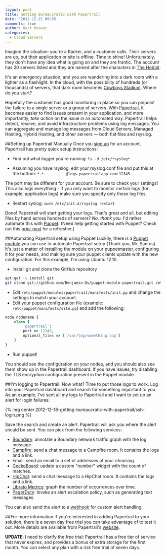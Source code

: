 ```yaml
---
layout: post
title: Getting Bureaucratic with Papertrail
date: '2012-12-21 09:05'
comments: true
author: Hart Hoover
categories:
  - Cloud Servers
---
```

Imagine the situation: you're a Racker, and a customer calls. Their servers are up, but their application or site is offline. Time to shine! Unfortunately, they don't have any idea what is going on and they are frantic. The account has 20 servers listed and they are named after the characters in [The Hobbit](https://en.wikipedia.org/wiki/Characters_in_The_Hobbit).

It's an emergency situation, and you are wandering into a dark room with a lighter as a flashlight. In the cloud, with the possibility of hundreds (or thousands) of servers, that dark room becomes [Cowboys Stadium](https://stadium.dallascowboys.com/).  Where do you start?

Hopefully the customer has good monitoring in place so you can pinpoint the failure to a single server or a group of servers. With [Papertrail](https://papertrailapp.com), it becomes easier to find issues present in your application, and more importantly, _take action_ on the issue in an automated way. Papertrail helps detect, resolve, and avoid infrastructure problems using log messages. You can aggregate and manage log messages from Cloud Servers, Managed Hosting, Hybrid Hosting, and other servers — both flat files and rsyslog.
<!-- more -->
##Setting up Papertrail Manually
Once you [sign up](https://papertrailapp.com/) for an account, Papertrail has pretty quick setup instructions:

* Find out what logger you're running:
`ls -d /etc/*syslog*`

* Assuming you have rsyslog, edit your rsyslog.conf file and put this at the bottom:
`*.*          @logs.papertrailapp.com:12345`

The port may be different for your account. Be sure to check your settings! This also logs everything - if you only want to monitor certain logs (for example, application logs) make sure you specify only those log files.

* Restart syslog:
`sudo /etc/init.d/rsyslog restart`

Done! Papertrail will start getting your logs. That's great and all, but editing files by hand across hundreds of servers? _No, thank you._ I'd rather automate this with [Puppet](https://puppetlabs.com/puppet/what-is-puppet/). (Need help getting started with Puppet? Check out this [prior post](https://devops.rackspace.com/using-puppet-with-cloud-servers.html) for a refresher.)

##Automating Papertrail setup using Puppet
Luckily, there is a [Puppet module](https://github.com/Benjamin-Ds/puppet-module-papertrail) you can use to automate Papertrail setup (Thank you, Mr. Santos). It's just a matter of installing the module on your puppetmaster, configuring it for your needs, and making sure your puppet clients update with the new configuration. For this example, I'm using Ubuntu 12.10.

* Install git and clone the GitHub repository

```bash
apt-get -y install git
git clone git://github.com/Benjamin-Ds/puppet-module-papertrail.git /etc/puppet/modules/papertrail
```

* Edit `/etc/puppet/modules/papertrail/manifests/init.pp` and change the settings to match your account.
* Edit your puppet configuration file (example: `/etc/puppet/manifests/site.pp`) and add the following:

```ruby
node nodename {
    class {
        'papertrail':
        port => 12345,
        optional_files => ['/var/log/something.log']
    }
}
```

* Run puppet!

You should see the configuration on your nodes, and you should also see them show up in the Papertrail dashboard. If you have issues, try disabling the TLS encryption configuration present in the Puppet module.

##I'm logging to Papertrail. Now what?
Time to put those logs to work. Log into your Papertrail dashboard and search for something important to you. As an example, I've sent all my logs to Papertrail and I want to set up an alert for login failures:

{% img center 2012-12-18-getting-bureaucratic-with-papertrail/ssh-login.png %}

Save the search and create an alert. Papertrail will ask you where the alert should be sent. You can pick from the following services:

* [Boundary](https://boundary.com/): annotate a Boundary network traffic graph with the log message.
* [Campfire](https://campfirenow.com/): send a chat message to a Campfire room. It contains the logs and a link.
* Email: send an email to a set of addresses of your choosing.
* [GeckoBoard](https://www.geckoboard.com/): update a custom "number" widget with the count of matches.
* [HipChat](https://hipchat.com/): send a chat message to a HipChat room. It contains the logs and a link.
* [Librato Metrics](https://metrics.librato.com/): graph the number of occurrences over time.
* [PagerDuty](https://pagerduty.com/): invoke an alert escalation policy, such as generating text messages.

You can also send the alert to a [webhook](https://help.papertrailapp.com/kb/how-it-works/web-hooks) for custom alert handling.

##For more information
If you're interested in adding Papertrail to your solution, there is a seven day free trial you can take advantage of to test it out. More details are available from Papertrail's [website](https://papertrailapp.com).

**UPDATE**: I need to clarify the free trial: Papertrail has a free tier of service that never expires, and provides a bonus of extra storage for the first month. You can select any plan with a risk free trial of seven days.
